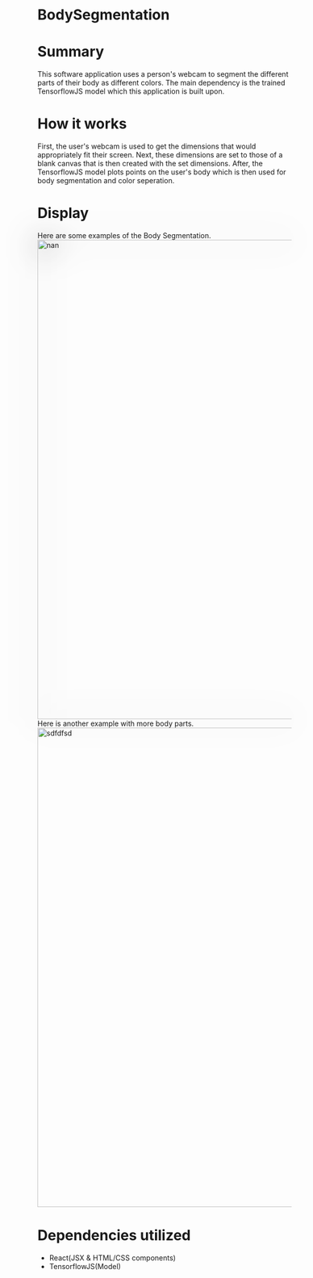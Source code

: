 # BodySegmentation

<h1>Summary</h1>
This software application uses a person's webcam to segment the different parts of their body as different colors. The main dependency is the trained TensorflowJS model which this application is built upon.
<br>
<h1>How it works</h1>
First, the user's webcam is used to get the dimensions that would appropriately fit their screen. Next, these dimensions are set to those of a blank canvas that is then created with the set dimensions. After, the TensorflowJS model plots points on the user's body which is then used for body segmentation and color seperation.
<br>
<h1>Display</h1>
Here are some examples of the Body Segmentation.
<img style ="filter: drop-shadow(0 0 30px #333);"width="950" alt="nan" src="https://user-images.githubusercontent.com/82355510/129764354-92aeb821-6b16-4dd1-b6f6-abd863660609.PNG" >
<br>
Here is another example with more body parts.
<br>
<img width="950" alt="sdfdfsd" src="https://user-images.githubusercontent.com/82355510/129763567-4bfc874d-7a6e-4344-81be-407cc4959662.PNG">
<br>
<h1>Dependencies utilized</h1>
<ul>
  <li>React(JSX & HTML/CSS components)</li>
  <li>TensorflowJS(Model)</li>


</ul>


